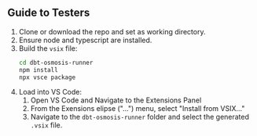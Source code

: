 ## Guide to Testers

1. Clone or download the repo and set as working directory.
2. Ensure node and typescript are installed.
3. Build the `vsix` file:
   ```bash
   cd dbt-osmosis-runner
   npm install
   npx vsce package
   ```
4. Load into VS Code:
   1. Open VS Code and Navigate to the Extensions Panel
   2. From the Exensions elipse ("...") menu, select "Install from VSIX..."
   3. Navigate to the `dbt-osmosis-runner` folder and select the generated `.vsix` file.